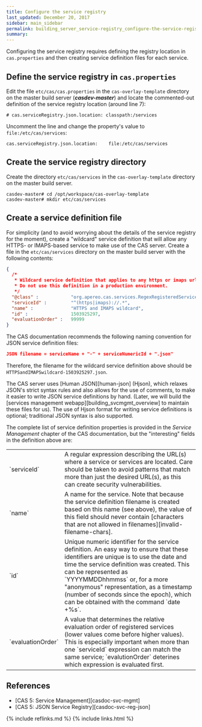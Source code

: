 ```yaml
---
title: Configure the service registry
last_updated: December 20, 2017
sidebar: main_sidebar
permalink: building_server_service-registry_configure-the-service-registry.html
summary:
---
```


Configuring the service registry requires defining the registry location in `cas.properties` and then creating service definition files for each service.

## Define the service registry in `cas.properties`

Edit the file `etc/cas/cas.properties` in the `cas-overlay-template` directory on the master build server (***casdev-master***) and locate the commented-out definition of the service registry location (around line 7):

```properties
# cas.serviceRegistry.json.location: classpath:/services
```

Uncomment the line and change the property's value to `file:/etc/cas/services`:

```properties
cas.serviceRegistry.json.location:    file:/etc/cas/services
```

## Create the service registry directory

Create the directory `etc/cas/services` in the `cas-overlay-template` directory on the master build server.

```console
casdev-master# cd /opt/workspace/cas-overlay-template
casdev-master# mkdir etc/cas/services
```

## Create a service definition file

For simplicity (and to avoid worrying about the details of the service registry for the moment), create a "wildcard" service definition that will allow any HTTPS- or IMAPS-based service to make use of the CAS server. Create a file in the `etc/cas/services` directory on the master build server with the following contents:

```json
{
  /*
   * Wildcard service definition that applies to any https or imaps url.
   * Do not use this definition in a production environment.
   */
  "@class" :            "org.apereo.cas.services.RegexRegisteredService",
  "serviceId" :         "^(https|imaps)://.*",
  "name" :              "HTTPS and IMAPS wildcard",
  "id" :                1503925297,
  "evaluationOrder" :   99999
}
```

The CAS documentation recommends the following naming convention for JSON service definition files:

```json
JSON filename = serviceName + "-" + serviceNumericId + ".json"
```

Therefore, the filename for the wildcard service definition above should be `HTTPSandIMAPSwildcard-1503925297.json`.

The CAS server uses [Human JSON][human-json] (Hjson), which relaxes JSON's strict syntax rules and also allows for the use of comments, to make it easier to write JSON service definitions by hand. (Later, we will build the [services management webapp][building_svcmgmt_overview] to maintain these files for us). The use of Hjson format for writing service definitions is optional; traditional JSON syntax is also supported.

The complete list of service definition properties is provided in the *Service Management* chapter of the CAS documentation, but the "interesting" fields in the definition above are:

<table>
    <colgroup>
        <col width="25%" />
        <col width="75%" />
    </colgroup>
    <tbody>
        <tr>
            <td markdown="span">`serviceId`</td>
            <td markdown="span">A regular expression describing the URL(s) where a service or services are located. Care should be taken to avoid patterns that match more than just the desired URL(s), as this can create security vulnerabilities.</td>
        </tr>
        <tr>
            <td markdown="span">`name`</td>
            <td markdown="span">A name for the service. Note that because the service definition filename is created based on this name (see above), the value of this field should never contain [characters that are not allowed in filenames][invalid-filename-chars].</td>
        </tr>
        <tr>
            <td markdown="span">`id`</td>
            <td markdown="span">Unique numeric identifier for the service definition. An easy way to ensure that these identifiers are unique is to use the date and time the service definition was created. This can be represented as `YYYYMMDDhhmmss` or, for a more "anonymous" representation, as a timestamp (number of seconds since the epoch), which can be obtained with the command `date +%s`.</td>
        </tr>
        <tr>
            <td markdown="span">`evaluationOrder`</td>
            <td markdown="span">A value that determines the relative evaluation order of registered services (lower values come before higher values). This is especially important when more than one `serviceId` expression can match the same service; `evalutionOrder` deterines which expression is evaluated first.</td>
        </tr>
    </tbody>
</table>

## References

* [CAS 5: Service Management][casdoc-svc-mgmt]
* [CAS 5: JSON Service Registry][casdoc-svc-reg-json]

{% include reflinks.md %}
{% include links.html %}

